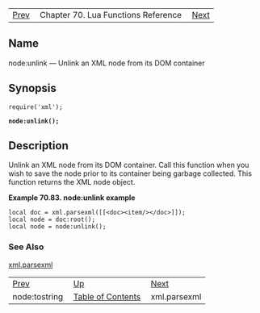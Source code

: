|     |     |     |
| --- | --- | --- |
| [Prev](lua.ref.xml.node_tostring)  | Chapter 70. Lua Functions Reference |  [Next](lua.ref.xml.parsexml) |

<a name="lua.ref.xml.node_unlink"></a>
## Name

node:unlink — Unlink an XML node from its DOM container

<a name="idp19499696"></a>
## Synopsis

`require('xml');`

**`node:unlink();`**

<a name="idp19502656"></a>
## Description

Unlink an XML node from its DOM container. Call this function when you wish to save the node prior to its container being garbage collected. This function returns the XML node object.

<a name="idp19504480"></a>

**Example 70.83. node:unlink example**

```
local doc = xml.parsexml([[<doc><item/></doc>]]);
local node = doc:root();
local node = node:unlink();
```

<a name="idp19506176"></a>
### See Also

[xml.parsexml](lua.ref.xml.parsexml "xml.parsexml")

|     |     |     |
| --- | --- | --- |
| [Prev](lua.ref.xml.node_tostring)  | [Up](lua.function.details) |  [Next](lua.ref.xml.parsexml) |
| node:tostring  | [Table of Contents](index) |  xml.parsexml |

